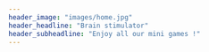 ```yaml
---
header_image: "images/home.jpg"
header_headline: "Brain stimulator"
header_subheadline: "Enjoy all our mini games !"
---
```

